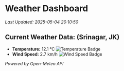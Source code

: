 
# Weather Dashboard

_Last Updated: 2025-05-04 20:10:50_

## Current Weather Data: (Srinagar, JK)
- **Temperature:** 12.1 °C ![Temperature Badge](https://img.shields.io/badge/Temperature-Low%20Temp-blue)
- **Wind Speed:** 2.7 km/h ![Wind Speed Badge](https://img.shields.io/badge/Wind%20Speed-Light%20Wind-blue)

*Powered by Open-Meteo API*
